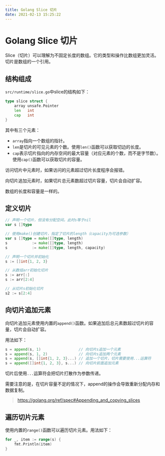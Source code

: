 ```yaml
---
title: Golang Slice 切片
date: 2021-02-13 15:25:22
---
```


# Golang Slice 切片

Slice（切片）可以理解为不固定长度的数组。它的类型和操作比数组更加灵活。切片是数组的一个引用。

## 结构组成

`src/runtime/slice.go`中slice的结构如下：

```go
type slice struct {
	array unsafe.Pointer
	len   int
	cap   int
}
```

其中有三个元素：

- `array`指向一个数组的指针。
- `len`是切片的可见元素的个数。使用`len()`函数可以获取切边的长度。
- `cap`表示切片指向的内存空间的最大容量（对应元素的个数，而不是字节数）。使用`cap()`函数可以获取切片的容量。

访问切片中元素时，如果访问的元素超过切片长度程序会报错。

向切片追加元素时，如果切片总元素数超过切片容量，切片会自动扩容。

数组的长度和容量是一样的。

## 定义切片

```go
// 声明一个切片，但没有分配空间。此时s等于nil
var s []type

// 使用make()创建切片，指定了切片的length（capacity为可选参数）
var s []type = make([]type, length)
s           := make([]type, length)
s           := make([]type, length, capacity)

// 声明一个切片并初始化
s := []int{1, 2, 3}

// 从数组arr初始化切片
s := arr[:]
s := arr[2:4]

// 从切片s初始化切片
s2 := s[2:4]
```

## 向切片追加元素

向切片追加元素使用内置的`append()`函数。如果追加后总元素数超过切片的容量，切片会自动扩容。

用法如下：

```go
s = append(s, 1)                 // 向切片s追加一个元素
s = append(s, 1, 2)              // 向切片s追加两个元素
s = append(s, []int{1, 2, 3}...) // 追加一个切片，切片需要使用...运算符
s = append([]int{1, 2, 3}, s...) // 向切片前面追加元素
```

切片后使用`...`运算符会把切片打散作为参数传递。

需要注意的是，在切片容量不足的情况下，append的操作会导致重新分配内存和数据复制。

> https://golang.org/ref/spec#Appending_and_copying_slices

## 遍历切片元素

使用内置的`range()`函数可以遍历切片元素。用法如下：

```go
for _, item := range(s) {
	fmt.Println(item)
}
```

